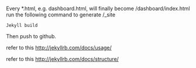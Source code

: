 Every *.html, e.g. dashboard.html, will finally become /dashboard/index.html
run the following command to generate /_site

```
Jekyll build
```

Then push to github.

refer to this
http://jekyllrb.com/docs/usage/

refer to this
http://jekyllrb.com/docs/structure/
